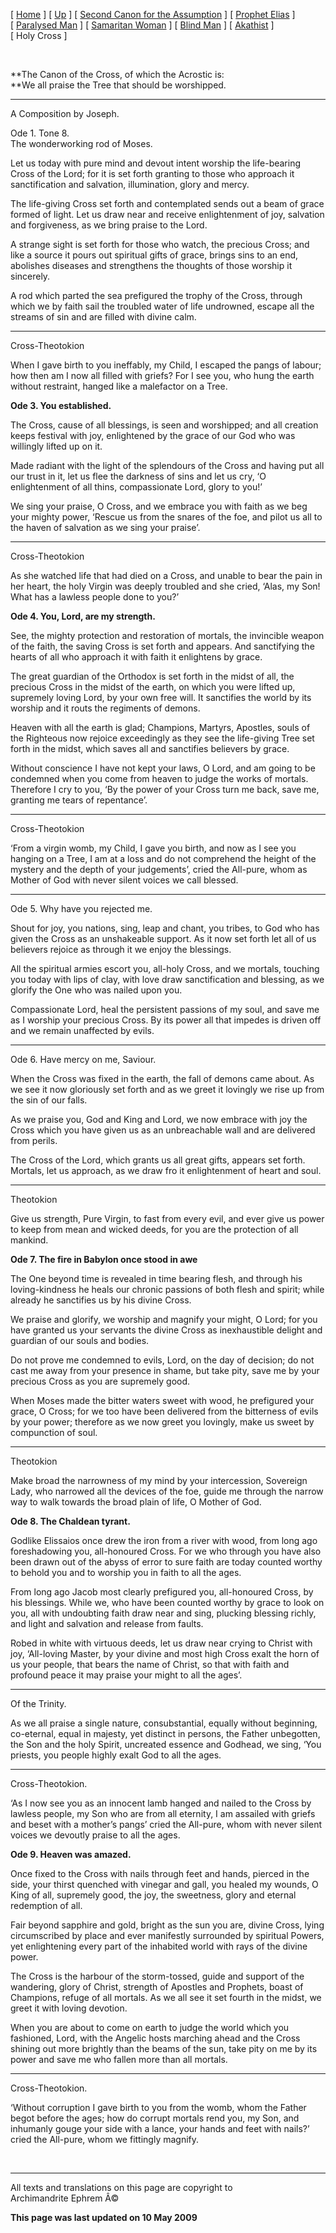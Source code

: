\[ [Home](index.md) \] \[ [Up](jo-hym.md) \]
\[ [Second Canon for the Assumption](asccan2.md) \]
\[ [Prophet Elias](20julcan2.md) \] \[ [Paralysed Man](ParalCan.md) \]
\[ [Samaritan Woman](SamarCan.md) \] \[ [Blind Man](BlindCanon.md) \]
\[ [Akathist](akathist.md) \] \[ Holy Cross \]

 

**The Canon of the Cross, of which the Acrostic is:\
**We all praise the Tree that should be worshipped.

****

A Composition by Joseph.

Ode 1. Tone 8.\
The wonderworking rod of Moses.

Let us today with pure mind and devout intent worship the life-bearing
Cross of the Lord; for it is set forth granting to those who approach it
sanctification and salvation, illumination, glory and mercy.

The life-giving Cross set forth and contemplated sends out a beam of
grace formed of light. Let us draw near and receive enlightenment of
joy, salvation and forgiveness, as we bring praise to the Lord.

A strange sight is set forth for those who watch, the precious Cross;
and like a source it pours out spiritual gifts of grace, brings sins to
an end, abolishes diseases and strengthens the thoughts of those worship
it sincerely.

A rod which parted the sea prefigured the trophy of the Cross, through
which we by faith sail the troubled water of life undrowned, escape all
the streams of sin and are filled with divine calm.

****

Cross-Theotokion

When I gave birth to you ineffably, my Child, I escaped the pangs of
labour; how then am I now all filled with griefs? For I see you, who
hung the earth without restraint, hanged like a malefactor on a Tree.

**Ode 3. You established.**

The Cross, cause of all blessings, is seen and worshipped; and all
creation keeps festival with joy, enlightened by the grace of our God
who was willingly lifted up on it.

Made radiant with the light of the splendours of the Cross and having
put all our trust in it, let us flee the darkness of sins and let us
cry, ‘O enlightenment of all thins, compassionate Lord, glory to you!’

We sing your praise, O Cross, and we embrace you with faith as we beg
your mighty power, ‘Rescue us from the snares of the foe, and pilot us
all to the haven of salvation as we sing your praise’.

****

Cross-Theotokion

As she watched life that had died on a Cross, and unable to bear the
pain in her heart, the holy Virgin was deeply troubled and she cried,
‘Alas, my Son! What has a lawless people done to you?’

**Ode 4. You, Lord, are my strength.**

See, the mighty protection and restoration of mortals, the invincible
weapon of the faith, the saving Cross is set forth and appears. And
sanctifying the hearts of all who approach it with faith it enlightens
by grace.

The great guardian of the Orthodox is set forth in the midst of all, the
precious Cross in the midst of the earth, on which you were lifted up,
supremely loving Lord, by your own free will. It sanctifies the world by
its worship and it routs the regiments of demons.

Heaven with all the earth is glad; Champions, Martyrs, Apostles, souls
of the Righteous now rejoice exceedingly as they see the life-giving
Tree set forth in the midst, which saves all and sanctifies believers by
grace.

Without conscience I have not kept your laws, O Lord, and am going to be
condemned when you come from heaven to judge the works of mortals.
Therefore I cry to you, ‘By the power of your Cross turn me back, save
me, granting me tears of repentance’.

****

Cross-Theotokion

‘From a virgin womb, my Child, I gave you birth, and now as I see you
hanging on a Tree, I am at a loss and do not comprehend the height of
the mystery and the depth of your judgements’, cried the All-pure, whom
as Mother of God with never silent voices we call blessed.

****

Ode 5. Why have you rejected me.

Shout for joy, you nations, sing, leap and chant, you tribes, to God who
has given the Cross as an unshakeable support. As it now set forth let
all of us believers rejoice as through it we enjoy the blessings.

All the spiritual armies escort you, all-holy Cross, and we mortals,
touching you today with lips of clay, with love draw sanctification and
blessing, as we glorify the One who was nailed upon you.

Compassionate Lord, heal the persistent passions of my soul, and save me
as I worship your precious Cross. By its power all that impedes is
driven off and we remain unaffected by evils.

****

Ode 6. Have mercy on me, Saviour.

When the Cross was fixed in the earth, the fall of demons came about. As
we see it now gloriously set forth and as we greet it lovingly we rise
up from the sin of our falls.

As we praise you, God and King and Lord, we now embrace with joy the
Cross which you have given us as an unbreachable wall and are delivered
from perils.

The Cross of the Lord, which grants us all great gifts, appears set
forth. Mortals, let us approach, as we draw fro it enlightenment of
heart and soul.

****

Theotokion

Give us strength, Pure Virgin, to fast from every evil, and ever give us
power to keep from mean and wicked deeds, for you are the protection of
all mankind.

**Ode 7. The fire in Babylon once stood in awe**

The One beyond time is revealed in time bearing flesh, and through his
loving-kindness he heals our chronic passions of both flesh and spirit;
while already he sanctifies us by his divine Cross.

We praise and glorify, we worship and magnify your might, O Lord; for
you have granted us your servants the divine Cross as inexhaustible
delight and guardian of our souls and bodies.

Do not prove me condemned to evils, Lord, on the day of decision; do not
cast me away from your presence in shame, but take pity, save me by your
precious Cross as you are supremely good.

When Moses made the bitter waters sweet with wood, he prefigured your
grace, O Cross; for we too have been delivered from the bitterness of
evils by your power; therefore as we now greet you lovingly, make us
sweet by compunction of soul.

****

Theotokion

Make broad the narrowness of my mind by your intercession, Sovereign
Lady, who narrowed all the devices of the foe, guide me through the
narrow way to walk towards the broad plain of life, O Mother of God.

**Ode 8. The Chaldean tyrant.**

Godlike Elissaios once drew the iron from a river with wood, from long
ago foreshadowing you, all-honoured Cross. For we who through you have
also been drawn out of the abyss of error to sure faith are today
counted worthy to behold you and to worship you in faith to all the
ages.

From long ago Jacob most clearly prefigured you, all-honoured Cross, by
his blessings. While we, who have been counted worthy by grace to look
on you, all with undoubting faith draw near and sing, plucking blessing
richly, and light and salvation and release from faults.

Robed in white with virtuous deeds, let us draw near crying to Christ
with joy, ‘All-loving Master, by your divine and most high Cross exalt
the horn of us your people, that bears the name of Christ, so that with
faith and profound peace it may praise your might to all the ages’.

****

Of the Trinity.

As we all praise a single nature, consubstantial, equally without
beginning, co-eternal, equal in majesty, yet distinct in persons, the
Father unbegotten, the Son and the holy Spirit, uncreated essence and
Godhead, we sing, ‘You priests, you people highly exalt God to all the
ages.

****

Cross-Theotokion.

‘As I now see you as an innocent lamb hanged and nailed to the Cross by
lawless people, my Son who are from all eternity, I am assailed with
griefs and beset with a mother’s pangs’ cried the All-pure, whom with
never silent voices we devoutly praise to all the ages.

**Ode 9. Heaven was amazed.**

Once fixed to the Cross with nails through feet and hands, pierced in
the side, your thirst quenched with vinegar and gall, you healed my
wounds, O King of all, supremely good, the joy, the sweetness, glory and
eternal redemption of all.

Fair beyond sapphire and gold, bright as the sun you are, divine Cross,
lying circumscribed by place and ever manifestly surrounded by spiritual
Powers, yet enlightening every part of the inhabited world with rays of
the divine power.

The Cross is the harbour of the storm-tossed, guide and support of the
wandering, glory of Christ, strength of Apostles and Prophets, boast of
Champions, refuge of all mortals. As we all see it set fourth in the
midst, we greet it with loving devotion.

When you are about to come on earth to judge the world which you
fashioned, Lord, with the Angelic hosts marching ahead and the Cross
shining out more brightly than the beams of the sun, take pity on me by
its power and save me who fallen more than all mortals.

****

Cross-Theotokion.

‘Without corruption I gave birth to you from the womb, whom the Father
begot before the ages; how do corrupt mortals rend you, my Son, and
inhumanly gouge your side with a lance, your hands and feet with nails?’
cried the All-pure, whom we fittingly magnify.

 

------------------------------------------------------------------------

All texts and translations on this page are copyright to\
Archimandrite Ephrem Â©

**This page was last updated on 10 May 2009**

